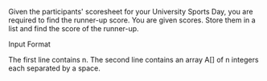 Given the participants' scoresheet for your University Sports Day, you are required to find the runner-up score. 
You are given  scores. Store them in a list and find the score of the runner-up.

Input Format

The first line contains n. The second line contains an array A[]  of n integers each separated by a space.